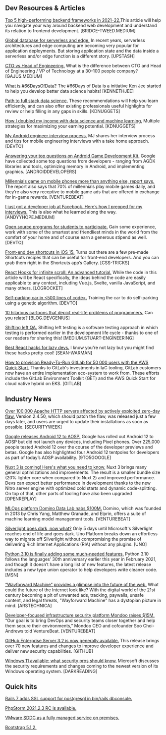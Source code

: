 
## Dev Resources & Articles
[Top 5 high-performing backend frameworks in 2021–22.](https://bridge-tweed.medium.com/top-5-high-performing-backend-frameworks-in-2021-22-fa9c1b65e6f2)This article will help you navigate your way around backend web development and understand its relation to frontend development. [BRIDGE-TWEED.MEDIUM]

[Global database for serverless and edge.](https://blog.upstash.com/global-database) In recent years, serverless architectures and edge computing are becoming very popular for application deployments. But storing application state and the data inside a serverless and/or edge function is a different story. [UPSTASH]

[CTO vs Head of Engineering.](https://gajus.medium.com/cto-vs-head-of-engineer-8845da32ea67) What is the difference between CTO and Head of Engineering / VP of Technology at a 30–100 people company? [GAJUS.MEDIUM]

[What is #66DaysOfData?](https://www.kennethjee.com/66daysofdata) The #66Days of Data is a initiative Ken Jee started to help you develop better data science habits! [KENNETHJEE]

[Path to full stack data science.](https://www.kdnuggets.com/2021/09/path-full-stack-data-science.html) These recommendations will help you learn efficiently, and can also offer existing professionals useful highlights for review or help filling in any gaps in skills. [KDNUGGETS]

[How I doubled my income with data science and machine learning.](https://www.kdnuggets.com/2021/06/double-income-data-science-machine-learning.html) Multiple strategies for maximizing your earning potential. [KDNUGGETS]

[My Android engineer interview process.](https://dev.to/mjpasx/my-android-engineer-interview-process-2kn8) MJ shares her interview process and tips for mobile engineering interviews with a take home approach. [DEVTO]

[Answering your top questions on Android Game Development Kit.](https://android-developers.googleblog.com/2021/10/answering-your-top-questions-on-android.html) Google have collected some top questions from developers - ranging from AGDK libraries and tools, optimizing memory in Android, and implementing graphics. [ANDROIDDEVELOPERS]

[Millennials game on mobile phones more than anything else, report says.](https://venturebeat.com/2021/10/06/millennials-game-on-mobile-phones-more-than-anything-else-report-says/) The report also says that 70% of millennials play mobile games daily, and they’re also very receptive to mobile game ads that are offered in exchange for in-game rewards. [VENTUREBEAT]

[I just got a developer job at Facebook. Here’s how I prepped for my interviews.](https://medium.com/@AndyyHope/software-engineering-interviews-744380f4f2af) This is also what he learned along the way. [ANDYYHOPE.MEDIUM]

[Open source programs for students to participate.](https://dev.to/pb/open-source-programs-for-students-to-participate-55gm) Gain some experience, work with some of the smartest and friendliest minds in the world from the comfort of your home and of course earn a generous stipend as well. [DEVTO]

[Front-end dev shortcuts in iOS 15.](https://css-tricks.com/front-end-dev-shortcuts-in-ios-15/) Turns out there are a few pre-made Shortcuts recipes that can be useful for front-end developers. And you can grab them right in the Shortcuts app’s Gallery. [CSS-TRICKS]

[React Hooks for infinite scroll: An advanced tutorial.](https://blog.logrocket.com/react-hooks-infinite-scroll-advanced-tutorial/) While the code in this article will be React specifically, the ideas behind the code are easily applicable to any context, including Vue.js, Svelte, vanilla JavaScript, and many others. [LOGROCKET]

[Self-parking car in <500 lines of code>.](https://dev.to/trekhleb/self-parking-car-in-500-lines-of-code-58ea) Training the car to do self-parking using a genetic algorithm. [DEVTO]

[10 hilarious cartoons that depict real-life problems of programmers.](https://blog.devgenius.io/10-hilarious-cartoons-that-depict-real-life-problems-of-programmers-36b2287679e8?gi=63785c4a007e) Can you relate? [BLOG.DEVGENIUS]

[Shifting left QA.](https://medium.com/stuart-engineering/shifting-left-qa-341e9c8cdc38) Shifting left testing is a software testing approach in which testing is performed earlier in the development life cycle - thanks to one of our readers for sharing this! [MEDIUM.STUART-ENGINEERING]

[Best React hacks for lazy devs.](https://sean-warman.medium.com/best-react-hacks-for-lazy-devs-b44b533fa923) I know you're not lazy but you might find these hacks pretty cool! [SEAN-WARMAN]

[How to provision Ready-To-Run GitLab for 50,000 users with the AWS Quick Start.](https://about.gitlab.com/blog/2021/10/06/gitlab-cnh-for-50k-users/) Thanks to GitLab's investments in IaC tooling, GitLab customers now have an entire implementation eco-system to work from. These efforts include the GitLab Environment Toolkit (GET) and the AWS Quick Start for cloud native hybrid on EKS. [GITLAB]

## Industry News

[Over 100,000 Apache HTTP servers affected by actively exploited zero-day flaw.](https://www.securityweek.com/over-100000-apache-http-servers-affected-actively-exploited-zero-day-flaw) Version 2.4.50, which should patch the flaw, was released just a few days later, and users are urged to update their installations as soon as possible. [SECURITYWEEK]

[Google releases Android 12 to AOSP.](https://9to5google.com/2021/10/04/android-12-aosp/) Google has rolled out Android 12 to AOSP but did not launch any devices, including Pixel phones. Over 225,000 people tested Android 12 over the course of the developer previews and betas. Google has also highlighted four Android 12 tentpoles for developers as part of today’s AOSP availability. [9TO5GOOGLE]

[Nuxt 3 is coming! Here's what you need to know.](https://blog.openreplay.com/nuxt-3-is-coming-here-s-what-you-need-to-know) Nuxt 3 brings many general optimizations and improvements. The result is a smaller bundle size (20% lighter core when compared to Nuxt 2) and improved performance. Devs can expect better performance in development thanks to the new Nitro server engine with optimized cold starts and dynamic code-splitting. On top of that, other parts of tooling have also been upgraded [OPENREPLAY]

[MLOps platform Domino Data Lab nabs $100M.](https://venturebeat.com/2021/10/05/mlops-platform-domino-data-lab-nabs-100m/) Domino, which was founded in 2013 by Chris Yang, Matthew Granade, and Elprin, offers a suite of machine learning model management tools. [VENTUREBEAT]

[Silverlight goes dark, now what?](https://platform.uno/?p=5522&preview=true) Only 5 days until Microsoft's Silverlight reaches end of life and goes dark. Uno Platform breaks down an effortless way to migrate off Silverlight without compromising the promise of delivering Rich Internet Applications (RIA) without any plugins. [UNO]

[Python 3.10 is finally adding some much-needed features.](https://www.msn.com/en-us/news/technology/python-310-is-finally-adding-some-much-needed-features/ar-AAPceuR) Python 3.10 follows the languages’ 30th anniversary earlier this year in February 2021, and though it doesn’t have a long list of new features, the latest release includes a new type union operator to help developers write cleaner code. [MSN]

[“Wayforward Machine” provides a glimpse into the future of the web.](https://arstechnica.com/information-technology/2021/10/internet-archive-has-a-dystopian-wayforward-machine-from-2046/) What could the future of the Internet look like? With the digital world of the 21st century becoming a pit of unwanted ads, tracking, paywalls, unsafe content, and legal threats, "Wayforward Machine" has a dystopian picture in mind. [ARSTECHNICA]

[Developer-focused infrastructure security platform Mondoo raises $15M.](https://venturebeat.com/2021/10/05/developer-focused-infrastructure-security-platform-mondoo-raises-15m/) “Our goal is to bring DevOps and security teams closer together and help them secure their environments,” Mondoo CEO and cofounder Soo Choi-Andrews told VentureBeat. [VENTUREBEAT]

[GitHub Enterprise Server 3.2 is now generally available.](https://github.blog/2021-09-28-github-enterprise-server-3-2-generally-available/) This release brings over 70 new features and changes to improve developer experience and deliver new security capabilities. [GITHUB]

[Windows 11 available: what security pros should know.](https://www.darkreading.com/endpoint/windows-11-available-what-security-pros-should-know) Microsoft discusses the security requirements and changes coming to the newest version of its Windows operating system. [DARKREADING]

## Quick hits

[Rails 7 adds SSL support for postgresql in bin/rails dbconsole.](https://blog.saeloun.com/2021/10/06/rails-7-add-ssl-support-postgresql-dbconsole)

[PhpStorm 2021.2.3 RC is available.](https://blog.jetbrains.com/phpstorm/2021/10/phpstorm-2021-2-3-rc/)

[VMware SDDC as a fully managed service on premises.](https://aws.amazon.com/blogs/aws/vmware-cloud-on-aws-outposts-brings-vmware-sddc-as-a-fully-managed-service-on-premises)

[Bootstrap 5.1.2.](https://blog.getbootstrap.com/2021/10/05/bootstrap-5-1-2/)
